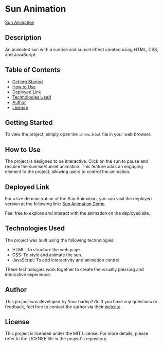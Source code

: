 # Sun Animation

[Sun Animation](https://hadep275.github.io/SunAnimation/)

## Description

An animated sun with a sunrise and sunset effect created using HTML, CSS, and JavaScript.

## Table of Contents

- [Getting Started](#getting-started)
- [How to Use](#how-to-use)
- [Deployed Link](#deployed-link)
- [Technologies Used](#technologies-used)
- [Author](#author)
- [License](#license)

## Getting Started

To view the project, simply open the `index.html` file in your web browser.

## How to Use

The project is designed to be interactive. Click on the sun to pause and resume the sunrise/sunset animation. This feature adds an engaging element to the project, allowing users to control the animation.

## Deployed Link

For a live demonstration of the Sun Animation, you can visit the deployed version at the following link: [Sun Animation Demo](https://your-deployed-link.com).

Feel free to explore and interact with the animation on the deployed site.

## Technologies Used

The project was built using the following technologies:

- HTML: To structure the web page.
- CSS: To style and animate the sun.
- JavaScript: To add interactivity and animation control.

These technologies work together to create the visually pleasing and interactive experience.

## Author

This project was developed by Your hadep275. If you have any questions or feedback, feel free to contact the author via their [website](https://hadep275.github.io/GitPortfolio/).

## License

This project is licensed under the MIT License. For more details, please refer to the LICENSE file in the project's repository.
